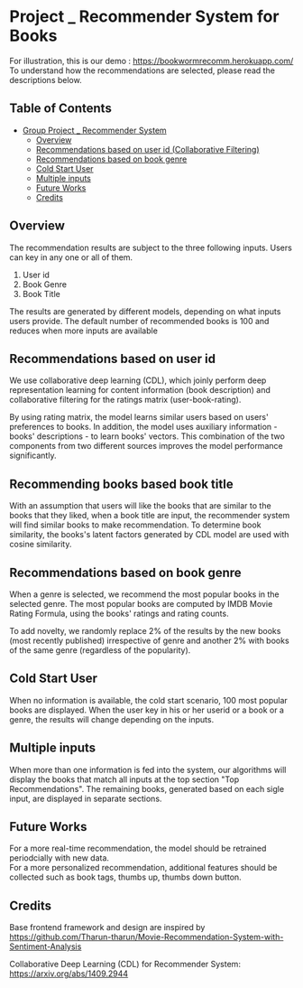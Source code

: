 # Project _ Recommender System for Books

For illustration, this is our demo : https://bookwormrecomm.herokuapp.com/ 
To understand how the recommendations are selected, please read the descriptions below.

## Table of Contents

* [Group Project _ Recommender System](#group-project-_-recommender-system)
   * [Overview](#overview)
   * [Recommendations based on user id (Collaborative Filtering)](#recommendations-based-on-user-id-collaborative-filtering)
   * [Recommendations based on book genre](#recommendations-based-on-book-genre)
   * [Cold Start User](#cold-start-user)
   * [Multiple inputs](#multiple-inputs)
   * [Future Works](#future-works)
   * [Credits](#credits)

## Overview
The recommendation results are subject to the three following inputs. Users can key in any one or all of them.
1. User id
2. Book Genre
3. Book Title

The results are generated by different models, depending on what inputs users provide. The default number of recommended books is 100 and reduces when more inputs are available

## Recommendations based on user id 
We use collaborative deep learning (CDL), which joinly perform deep representation learning for content information (book description) and collaborative filtering for the ratings matrix (user-book-rating). 

By using rating matrix, the model learns similar users based on users' preferences to books. In addition, the model uses auxiliary information - books' descriptions - to learn books' vectors. This combination of the two components from two different sources improves the model performance significantly. 

## Recommending books based book title
With an assumption that users will like the books that are similar to the books that they liked, when a book title are input, the recommender system will find similar books to make recommendation.
To determine book similarity, the books's latent factors generated by CDL model are used with cosine similarity.

## Recommendations based on book genre
When a genre is selected, we recommend the most popular books in the selected genre. The most popular books are computed by IMDB Movie Rating Formula, using the books' ratings and rating counts. 

To add novelty, we randomly replace 2% of the results by the new books (most recently published) irrespective of genre and another 2% with books of the same genre (regardless of the popularity).

## Cold Start User
When no information is available, the cold start scenario, 100 most popular books are displayed. When the user key in his or her userid or a book or a genre, the results will change depending on the inputs. 

## Multiple inputs
When more than one information is fed into the system, our algorithms will display the books that match all inputs at the top section "Top Recommendations". The remaining books, generated based on each sigle input, are displayed in separate sections.

## Future Works
For a more real-time recommendation, the model should be retrained periodcially with new data.  
For a more personalized recommendation, additional features should be collected such as book tags, thumbs up, thumbs down button.

## Credits
Base frontend framework and design are inspired by https://github.com/Tharun-tharun/Movie-Recommendation-System-with-Sentiment-Analysis

Collaborative Deep Learning (CDL) for Recommender System: https://arxiv.org/abs/1409.2944
